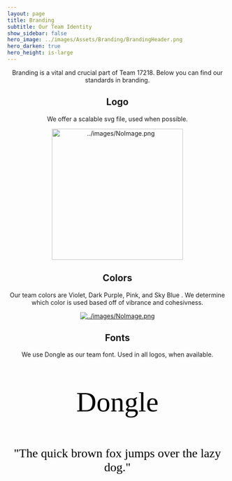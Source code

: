```yaml
---
layout: page
title: Branding
subtitle: Our Team Identity
show_sidebar: false
hero_image: ../images/Assets/Branding/BrandingHeader.png
hero_darken: true 
hero_height: is-large
--- 
```

<div class="full" style="text-align: center">
<p>Branding is a vital and crucial part of Team 17218. Below you can find our standards in branding.</p>

<h2><center>Logo</center></h2>

<p>We offer a scalable svg file, used when possible.</p>

<a href="../images/Assets/Branding/BrooklineBots.svg" download>
    <img width="300px" src="../images/Assets/Branding/BrooklineBots.svg" alt="../images/NoImage.png">
</a>

<h2>Colors</h2>
<p> Our team colors are Violet, Dark Purple, Pink, and Sky Blue . We determine which color is used based off of vibrance and cohesivness.</p>

<a href="../images/Assets/Branding/BrandingColors.png" download>
    <img src="../images/Assets/Branding/BrandingColors.png" alt="../images/NoImage.png">
</a>

<h2>Fonts</h2>
<p>We use Dongle as our team font. Used in all logos, when available.</p>
<p class="hidden-when-failed" style="color: black; font-family: Dongle; font-size: 64px;">Dongle</p>
<p class="hidden-when-failed" style="color: black; font-family: Dongle; font-size: 28px;">"The quick brown fox jumps over the lazy dog."</p>
<p id="font-message" style="color: red; font-size: 16px;" class="font-message"></p>
</div>



<style>
    .font-message {
        color: black;
        font-family: Dongle, sans-serif;
        font-size: 28px;
    }
</style>
<script>
    function isFontLoaded(fontName) {
        var canvas = document.createElement("canvas");
        var context = canvas.getContext("2d");
        var text = "abcdefghijklmnopqrstuvwxyz0123456789";
        context.font = "40px " + fontName + ", sans-serif";
        var originalWidth = context.measureText(text).width;
        context.font = "40px sans-serif";
        var fallbackWidth = context.measureText(text).width;
        return originalWidth !== fallbackWidth;
    }
    
    // Check if Dongle font is loaded
    window.onload = function() {
        if (!isFontLoaded("Dongle")) {
            var messageElement = document.getElementById("font-message");
            messageElement.innerHTML = "It appears that you're using a browser that is not compatible with the Dongle font. This can be caused by an unexpected MIME type and/or an outdated browser. For the best viewing experience please use a different browser.";
            
            // Hide the lines that should only be displayed when Dongle font is rendered correctly
            var hiddenElements = document.getElementsByClassName("hidden-when-failed");
            for (var i = 0; i < hiddenElements.length; i++) {
                hiddenElements[i].style.display = "none";
            }
        }
    }
</script>
